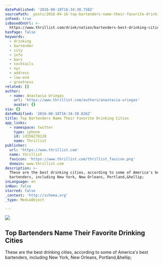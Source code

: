 ```yaml
---
datePublished: '2016-08-18T16:34:30.758Z'
sourcePath: _posts/2016-04-16-top-bartenders-name-their-favorite-drinking-cities.md
inFeed: true
isBasedOnUrl: >-
  https://www.thrillist.com/drink/nation/bartenders-best-drinking-cities/food-and-drink
hasPage: false
keywords:
  - drinking
  - bartender
  - city
  - info
  - bars
  - cocktails
  - nyc
  - address
  - low-end
  - greatness
related: []
author:
  - name: Anastacia Uriegas
    url: 'https://www.thrillist.com/authors/anastacia-uriegas'
    avatar: {}
via: {}
dateModified: '2016-08-18T16:34:30.026Z'
title: Top Bartenders Name Their Favorite Drinking Cities
app_links:
  - namespace: twitter
    type: iphone
    id: id356278120
    name: Thrillist
publisher:
  url: 'https://www.thrillist.com'
  name: thrillist
  favicon: 'https://www.thrillist.com/thrillist_favicon.png'
  domain: www.thrillist.com
description: >-
  These are the best drinking cities, according to some of America's best
  bartenders, including New York, New Orleans, Portland,&hellip;
inLanguage: en
inNav: false
starred: false
_context: 'http://schema.org'
_type: MediaObject

---
```

<article style=""><img src="https://s3-us-west-2.amazonaws.com/the-grid-img/p/0ee71e6476c85c57b74ac55e009be08dc7b85537.jpg" /><h1>Top Bartenders Name Their Favorite Drinking Cities</h1><p>These are the best drinking cities, according to some of America's best bartenders, including New York, New Orleans, Portland,&amp;hellip;</p></article>